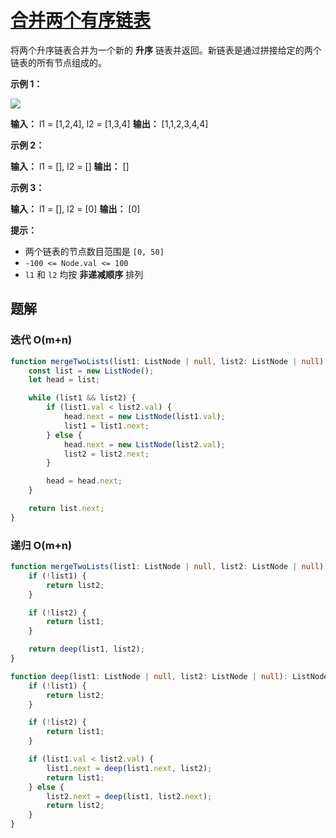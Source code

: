 # [合并两个有序链表](https://leetcode.cn/problems/merge-two-sorted-lists/)

将两个升序链表合并为一个新的 **升序** 链表并返回。新链表是通过拼接给定的两个链表的所有节点组成的。 

**示例 1：**

![](https://assets.leetcode.com/uploads/2020/10/03/merge_ex1.jpg)

**输入：** l1 = [1,2,4], l2 = [1,3,4]
**输出：** [1,1,2,3,4,4]

**示例 2：**

**输入：** l1 = [], l2 = []
**输出：** []

**示例 3：**

**输入：** l1 = [], l2 = [0]
**输出：** [0]

**提示：**

- 两个链表的节点数目范围是 `[0, 50]`
- `-100 <= Node.val <= 100`
- `l1` 和 `l2` 均按 **非递减顺序** 排列

## 题解

### 迭代 O(m+n)

```typescript
function mergeTwoLists(list1: ListNode | null, list2: ListNode | null): ListNode | null {
    const list = new ListNode();
    let head = list;

    while (list1 && list2) {
        if (list1.val < list2.val) {
            head.next = new ListNode(list1.val);
            list1 = list1.next;
        } else {
            head.next = new ListNode(list2.val);
            list2 = list2.next;
        }

        head = head.next;
    }

    return list.next;
}
```

### 递归 O(m+n)

```typescript
function mergeTwoLists(list1: ListNode | null, list2: ListNode | null): ListNode | null {
    if (!list1) {
        return list2;
    }

    if (!list2) {
        return list1;
    }

    return deep(list1, list2);
}

function deep(list1: ListNode | null, list2: ListNode | null): ListNode | null {
    if (!list1) {
        return list2;
    }

    if (!list2) {
        return list1;
    }

    if (list1.val < list2.val) {
        list1.next = deep(list1.next, list2);
        return list1;
    } else {
        list2.next = deep(list1, list2.next);
        return list2;
    }
}
```
